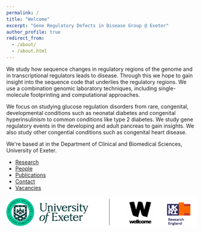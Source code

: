 ```yaml
---
permalink: /
title: "Welcome"
excerpt: "Gene Regulatory Defects in Disease Group @ Exeter"
author_profile: true
redirect_from: 
  - /about/
  - /about.html
---
```


We study how sequence changes in regulatory regions of the genome and in transcriptional regulators leads to disease. Through this we hope to gain insight into the sequence code that underlies the regulatory regions. We use a combination genomic laboratory techniques, including single-molecule footprinting and computational approaches.

We focus on studying glucose regulation disorders from rare, congenital, developmental conditions such as neonatal diabetes and congenital hyperinsulinism to common conditions like type 2 diabetes. We study gene regulatory events in the developing and adult pancreas to gain insights. We also study other congential conditions such as congenital heart disease.


We're based at in the Department of Clinical and Biomedical Sciences, University of Exeter.

 - [Research](/research/)
 - [People](/people/)
 - [Publications](/publications/)
 - [Contact](/contact/)
 - [Vacancies](/vacancies/)

![University of Exeter, Wellcome, Research England](/images/uoe_funding.png)
